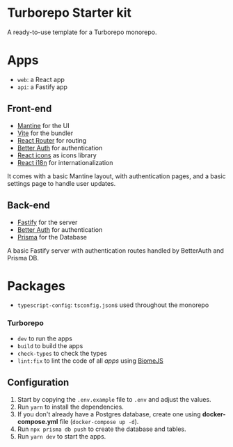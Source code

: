 # Turborepo Starter kit
A ready-to-use template for a Turborepo monorepo.

# Apps
- `web`: a React app
- `api`: a Fastify app

## Front-end
- [Mantine](https://mantine.dev) for the UI
- [Vite](https://vitejs.dev) for the bundler
- [React Router](https://reactrouter.com) for routing
- [Better Auth](https://www.better-auth.com) for authentication
- [React icons](https://react-icons.github.io/react-icons) as icons library
- [React i18n](https://react.i18next.com) for internationalization

It comes with a basic Mantine layout, with authentication pages, and a basic settings page to handle user updates.  


## Back-end
- [Fastify](https://www.fastify.io) for the server
- [Better Auth](https://www.better-auth.com) for authentication
- [Prisma](https://www.prisma.io) for the Database

A basic Fastify server with authentication routes handled by BetterAuth and Prisma DB. 

# Packages
- `typescript-config`: `tsconfig.json`s used throughout the monorepo


### Turborepo
- ```dev``` to run the apps
- ```build``` to build the apps
- ```check-types``` to check the types
- ```lint:fix``` to lint the code of all _apps_ using [BiomeJS](https://biomejs.dev/fr)


## Configuration
1. Start by copying the `.env.example` file to `.env` and adjust the values.
2. Run `yarn` to install the dependencies.
3. If you don't already have a Postgres database, create one using **docker-compose.yml** file (`docker-compose up -d`).
4. Run `npx prisma db push` to create the database and tables.
5. Run `yarn dev` to start the apps.

